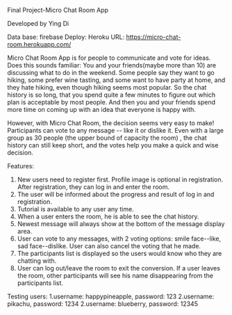 Final Project-Micro Chat Room App

Developed by Ying Di

Data base:  firebase
Deploy: Heroku
URL: https://micro-chat-room.herokuapp.com/

Micro Chat Room App is for people to communicate and vote for ideas. Does this sounds familiar: You and your friends(maybe more than 10) are discussing what to do in the weekend. Some people say they want to go hiking, some prefer wine tasting, and some want to have party at home, and they hate hiking, even though hiking seems most popular. So the chat history is so long, that you spend quite a few minutes to figure out which plan is acceptable by most people. And then you and your friends spend more time on coming up with an idea that everyone is happy with. 

However, with Micro Chat Room, the decision seems very easy to make! Participants can vote to any message -- like it or dislike it. Even with a large group as 30 people (the upper bound of capacity the room) , the chat history can still keep short, and the votes help you make a quick and wise decision.

Features:
1. New users need to register first. Profile image is optional in registration. After registration, they can log in and enter the room. 
3. The user will be informed about the progress and result of log in and registration.
2. Tutorial is available to any user any time.
3. When a user enters the room, he is able to see the chat history.
4. Newest message will always show at the bottom of the message display area.
5. User can vote to any messages, with 2 voting options: smile face--like, sad face--dislike. User can also cancel the voting that he made.
6. The participants list is displayed so the users would know who they are chatting with.
7. User can log out/leave the room to exit the conversion. If a user leaves the room, other participants will see his name disappearing from the participants list.

Testing users: 1.username: happypineapple, password: 123
2.username: pikachu, password: 1234
2.username: blueberry, password: 12345